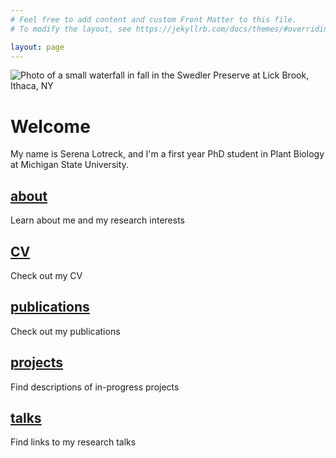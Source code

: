 ```yaml
---
# Feel free to add content and custom Front Matter to this file.
# To modify the layout, see https://jekyllrb.com/docs/themes/#overriding-theme-defaults

layout: page
---
```

![Photo of a small waterfall in fall in the Swedler Preserve at Lick Brook, Ithaca, NY](../images/LickBrook.JPG)

# Welcome 
My name is Serena Lotreck, and I'm a first year PhD student in Plant Biology at Michigan State University. 

## [about](./about/)
Learn about me and my research interests

## [CV](./cv/)
Check out my CV

## [publications](./publications/)
Check out my publications

## [projects](./projects/)
Find descriptions of in-progress projects 

## [talks](./talks/)
Find links to my research talks 

